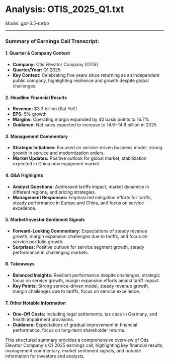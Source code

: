 # Analysis: OTIS_2025_Q1.txt

*Model: gpt-3.5-turbo*

---

### Summary of Earnings Call Transcript:

#### 1. **Quarter & Company Context**
- **Company:** Otis Elevator Company (OTIS)
- **Quarter/Year:** Q1 2025
- **Key Context:** Celebrating five years since returning as an independent public company, highlighting resilience and growth despite global challenges.

#### 2. **Headline Financial Results**
- **Revenue:** $3.3 billion (flat YoY)
- **EPS:** 5% growth
- **Margins:** Operating margin expanded by 40 basis points to 16.7%
- **Guidance:** Net sales expected to increase to $14.6-$14.8 billion in 2025

#### 3. **Management Commentary**
- **Strategic Initiatives:** Focused on service-driven business model, strong growth in service and modernization orders.
- **Market Updates:** Positive outlook for global market, stabilization expected in China new equipment market.

#### 4. **Q&A Highlights**
- **Analyst Questions:** Addressed tariffs impact, market dynamics in different regions, and pricing strategies.
- **Management Responses:** Emphasized mitigation efforts for tariffs, steady performance in Europe and China, and focus on service excellence.

#### 5. **Market/Investor Sentiment Signals**
- **Forward-Looking Commentary:** Expectations of steady revenue growth, margin expansion challenges due to tariffs, and focus on service portfolio growth.
- **Surprises:** Positive outlook for service segment growth, steady performance in challenging markets.

#### 6. **Takeaways**
- **Balanced Insights:** Resilient performance despite challenges, strategic focus on service growth, margin expansion efforts amidst tariff impact.
- **Key Points:** Strong service-driven model, steady revenue growth, margin challenges due to tariffs, focus on service excellence.

#### 7. **Other Notable Information**
- **One-Off Costs:** Including legal settlements, tax case in Germany, and health impairment provisions.
- **Guidance:** Expectations of gradual improvement in financial performance, focus on long-term shareholder returns.

This structured summary provides a comprehensive overview of Otis Elevator Company's Q1 2025 earnings call, highlighting key financial results, management commentary, market sentiment signals, and notable information for investors and analysts.